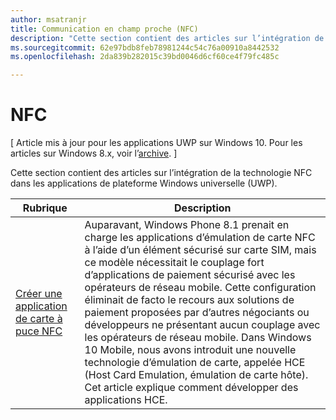 ```yaml
---
author: msatranjr
title: Communication en champ proche (NFC)
description: "Cette section contient des articles sur l’intégration de la technologie NFC dans les applications de plateforme Windows universelle (UWP)."
ms.sourcegitcommit: 62e97bdb8feb78981244c54c76a00910a8442532
ms.openlocfilehash: 2da839b282015c39bd0046d6cf60ce4f79fc485c

---
```

# NFC

\[ Article mis à jour pour les applications UWP sur Windows 10. Pour les articles sur Windows 8.x, voir l’[archive](http://go.microsoft.com/fwlink/p/?linkid=619132). \]

Cette section contient des articles sur l’intégration de la technologie NFC dans les applications de plateforme Windows universelle (UWP).

|Rubrique |Description|
|--------|------------------|
| [Créer une application de carte à puce NFC](host-card-emulation.md)   | Auparavant, Windows Phone 8.1 prenait en charge les applications d’émulation de carte NFC à l’aide d’un élément sécurisé sur carte SIM, mais ce modèle nécessitait le couplage fort d’applications de paiement sécurisé avec les opérateurs de réseau mobile. Cette configuration éliminait de facto le recours aux solutions de paiement proposées par d’autres négociants ou développeurs ne présentant aucun couplage avec les opérateurs de réseau mobile. Dans Windows 10 Mobile, nous avons introduit une nouvelle technologie d’émulation de carte, appelée HCE (Host Card Emulation, émulation de carte hôte). Cet article explique comment développer des applications HCE.   |


<!--HONumber=Jun16_HO4-->


